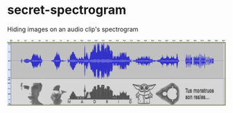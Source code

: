 # secret-spectrogram
Hiding images on an audio clip's spectrogram

![secret-spectrogram](/audacityespectrograma.png)
